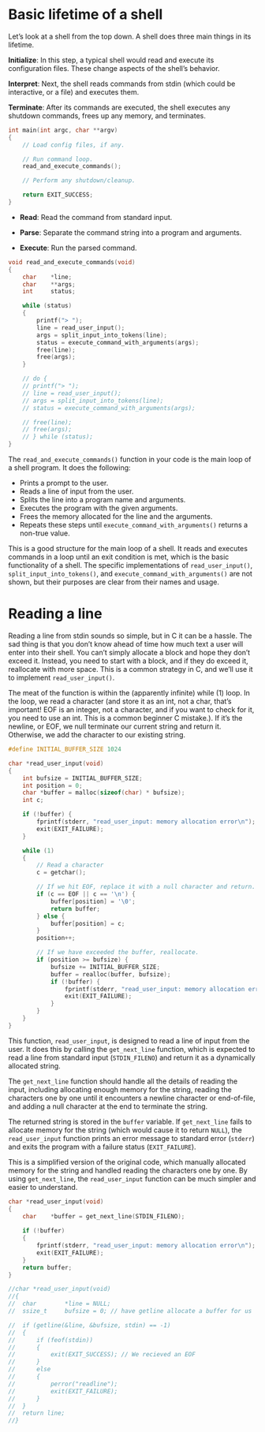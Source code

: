 # Basic lifetime of a shell
Let’s look at a shell from the top down. A shell does three main things in its lifetime.

**Initialize**: In this step, a typical shell would read and execute its configuration files. These change aspects of the shell’s behavior.

**Interpret**: Next, the shell reads commands from stdin (which could be interactive, or a file) and executes them.

**Terminate**: After its commands are executed, the shell executes any shutdown commands, frees up any memory, and terminates.

```c
int main(int argc, char **argv)
{
	// Load config files, if any.

	// Run command loop.
	read_and_execute_commands();

	// Perform any shutdown/cleanup.

	return EXIT_SUCCESS;
}
```

- **Read**: Read the command from standard input.

- **Parse**: Separate the command string into a program and arguments.

- **Execute**: Run the parsed command.

```c
void read_and_execute_commands(void)
{
	char	*line;
	char	**args;
	int		status;

	while (status)
	{
		printf("> ");
		line = read_user_input();
		args = split_input_into_tokens(line);
		status = execute_command_with_arguments(args);
		free(line);
		free(args);
	}

	// do {
	// printf("> ");
	// line = read_user_input();
	// args = split_input_into_tokens(line);
	// status = execute_command_with_arguments(args);

	// free(line);
	// free(args);
	// } while (status);
}
```

The `read_and_execute_commands()` function in your code is the main loop of a shell program. It does the following:

- Prints a prompt to the user.
- Reads a line of input from the user.
- Splits the line into a program name and arguments.
- Executes the program with the given arguments.
- Frees the memory allocated for the line and the arguments.
- Repeats these steps until `execute_command_with_arguments()` returns a non-true value.

This is a good structure for the main loop of a shell. It reads and executes commands in a loop until an exit condition is met, which is the basic functionality of a shell. The specific implementations of `read_user_input()`, `split_input_into_tokens()`, and `execute_command_with_arguments()` are not shown, but their purposes are clear from their names and usage.

# Reading a line

Reading a line from stdin sounds so simple, but in C it can be a hassle. The sad thing is that you don’t know ahead of time how much text a user will enter into their shell. You can’t simply allocate a block and hope they don’t exceed it. Instead, you need to start with a block, and if they do exceed it, reallocate with more space. This is a common strategy in C, and we’ll use it to implement `read_user_input()`.

The meat of the function is within the (apparently infinite) while (1) loop. In the loop, we read a character (and store it as an int, not a char, that’s important! EOF is an integer, not a character, and if you want to check for it, you need to use an int. This is a common beginner C mistake.). If it’s the newline, or EOF, we null terminate our current string and return it. Otherwise, we add the character to our existing string.

```c
#define INITIAL_BUFFER_SIZE 1024

char *read_user_input(void)
{
	int bufsize = INITIAL_BUFFER_SIZE;
	int position = 0;
	char *buffer = malloc(sizeof(char) * bufsize);
	int c;

	if (!buffer) {
		fprintf(stderr, "read_user_input: memory allocation error\n");
		exit(EXIT_FAILURE);
	}

	while (1) 
	{
		// Read a character
		c = getchar();

		// If we hit EOF, replace it with a null character and return.
		if (c == EOF || c == '\n') {
			buffer[position] = '\0';
			return buffer;
		} else {
			buffer[position] = c;
		}
		position++;

		// If we have exceeded the buffer, reallocate.
		if (position >= bufsize) {
			bufsize += INITIAL_BUFFER_SIZE;
			buffer = realloc(buffer, bufsize);
			if (!buffer) {
				fprintf(stderr, "read_user_input: memory allocation error\n");
				exit(EXIT_FAILURE);
			}
		}
	}
}
```
This function, `read_user_input`, is designed to read a line of input from the user. It does this by calling the `get_next_line` function, which is expected to read a line from standard input (`STDIN_FILENO`) and return it as a dynamically allocated string.

The `get_next_line` function should handle all the details of reading the input, including allocating enough memory for the string, reading the characters one by one until it encounters a newline character or end-of-file, and adding a null character at the end to terminate the string.

The returned string is stored in the `buffer` variable. If `get_next_line` fails to allocate memory for the string (which would cause it to return `NULL`), the `read_user_input` function prints an error message to standard error (`stderr`) and exits the program with a failure status (`EXIT_FAILURE`).

This is a simplified version of the original code, which manually allocated memory for the string and handled reading the characters one by one. By using `get_next_line`, the `read_user_input` function can be much simpler and easier to understand.
```c
char *read_user_input(void)
{
	char	*buffer = get_next_line(STDIN_FILENO);
	
	if (!buffer)
	{
		fprintf(stderr, "read_user_input: memory allocation error\n");
		exit(EXIT_FAILURE);
	}
	return buffer;
}

//char *read_user_input(void)
//{
//	char		*line = NULL;
//	ssize_t		bufsize = 0; // have getline allocate a buffer for us

//	if (getline(&line, &bufsize, stdin) == -1)
//	{
//		if (feof(stdin))
//		{
//			exit(EXIT_SUCCESS);	// We recieved an EOF
//		}
//		else
//		{
//			perror("readline");
//			exit(EXIT_FAILURE);
//		}
//	}
//	return line;
//}
```